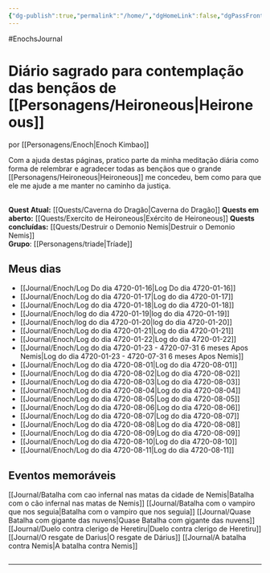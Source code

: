 ```yaml
---
{"dg-publish":true,"permalink":"/home/","dgHomeLink":false,"dgPassFrontmatter":false}
---
```


#EnochsJournal 

# Diário sagrado para contemplação das bençãos de [[Personagens/Heironeous|Heironeous]]
por [[Personagens/Enoch|Enoch Kimbao]]

Com a ajuda destas páginas, pratico parte da minha meditação diária como forma de relembrar e agradecer todas as bençãos que o grande [[Personagens/Heironeous|Heironeous]] me concedeu, bem como para que ele me ajude a me manter no caminho da justiça.
<br><br>

**Quest Atual:** [[Quests/Caverna do Dragão|Caverna do Dragão]]
**Quests em aberto:** [[Quests/Exercito de Heironeous|Exército de Heironeous]]
**Quests concluídas:** [[Quests/Destruir o Demonio Nemis|Destruir o Demonio Nemis]] 
<br>
**Grupo**: [[Personagens/triade|Tríade]] 

## Meus dias
- [[Journal/Enoch/Log Do dia 4720-01-16|Log Do dia 4720-01-16]]
- [[Journal/Enoch/Log do dia 4720-01-17|Log do dia 4720-01-17]]
- [[Journal/Enoch/Log do dia 4720-01-18|Log do dia 4720-01-18]]
- [[Journal/Enoch/log do dia 4720-01-19|log do dia 4720-01-19]]
- [[Journal/Enoch/log do dia 4720-01-20|log do dia 4720-01-20]]
- [[Journal/Enoch/Log do dia 4720-01-21|Log do dia 4720-01-21]]
- [[Journal/Enoch/Log do dia 4720-01-22|Log do dia 4720-01-22]]
- [[Journal/Enoch/Log do dia 4720-01-23 - 4720-07-31 6 meses Apos Nemis|Log do dia 4720-01-23 - 4720-07-31 6 meses Apos Nemis]]
- [[Journal/Enoch/Log do dia 4720-08-01|Log do dia 4720-08-01]]
- [[Journal/Enoch/Log do dia 4720-08-02|Log do dia 4720-08-02]]
- [[Journal/Enoch/Log do dia 4720-08-03|Log do dia 4720-08-03]]
- [[Journal/Enoch/Log do dia 4720-08-04|Log do dia 4720-08-04]]
- [[Journal/Enoch/Log do dia 4720-08-05|Log do dia 4720-08-05]]
- [[Journal/Enoch/Log do dia 4720-08-06|Log do dia 4720-08-06]]
- [[Journal/Enoch/Log do dia 4720-08-07|Log do dia 4720-08-07]]
- [[Journal/Enoch/Log do dia 4720-08-08|Log do dia 4720-08-08]]
- [[Journal/Enoch/Log do dia 4720-08-09|Log do dia 4720-08-09]]
- [[Journal/Enoch/Log do dia 4720-08-10|Log do dia 4720-08-10]]
- [[Journal/Enoch/Log do dia 4720-08-11|Log do dia 4720-08-11]]




## Eventos memoráveis
[[Journal/Batalha com cao infernal nas matas da cidade de Nemis|Batalha com o cão infernal nas matas de Nemis]]
[[Journal/Batalha com o vampiro que nos seguia|Batalha com o vampiro que nos seguia]]
[[Journal/Quase Batalha com gigante das nuvens|Quase Batalha com gigante das nuvens]]
[[Journal/Duelo contra clerigo de Heretiru|Duelo contra clerigo de Heretiru]]
[[Journal/O resgate de Darius|O resgate de Dárius]]
[[Journal/A batalha contra Nemis|A batalha contra Nemis]] 



```timeline

```


---
